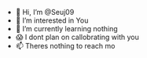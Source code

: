 - 👋 Hi, I’m @Seuj09
- 👀 I’m interested in You
- 🌱 I’m currently learning nothing
- 😱 I dont plan on callobrating with you
- 📫 Theres nothing to reach mo

<!---
Seuj09/Seuj09 is a ✨ special ✨ repository because its `README.md` (this file) appears on your GitHub profile.
You can click the Preview link to take a look at your changes.
--->
